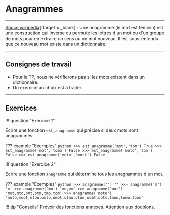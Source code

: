 # Anagrammes
___
[Souce wikipédia](https://fr.wikipedia.org/wiki/Anagramme){:target = _blank} : Une anagramme (le mot est féminin) est une construction qui inverse ou permute les lettres d'un mot ou d'un groupe de mots pour en extraire un sens ou un mot nouveau. Il est sous-entendu que ce nouveau mot existe dans un dictionnaire. 

___
## Consignes de travail

- Pour le TP, nous ne vérifierons pas si les mots existent dans un dictionnaire.
- Un exercice au choix est à traiter.


___
## Exercices
!!! question "Exercice 1"

Écrire une fonction `est_anagramme` qui précise si deux mots sont anagrammes.

??? example "Exemples"
    ```python
    >>> est_anagramme('mot','tom')
    True
    >>> est_anagramme('mot','tomo')
    False
    >>> est_anagramme('moto','tom')
    False
    >>> est_anagramme('moto','mott')
    False
    ```


!!! question "Exercice 2"

Écrire une fonction `anagramme` qui détermine tous les anagrammes d'un mot.

??? example "Exemples"
    ```python
    >>> anagramme('')
    ''
    >>> anagramme('m')
    'm'
    >>> anagramme('mo')
    'mo,om'
    >>> anagramme('mot')
    'mot,mto,omt,otm,tmo,tom'
    >>> anagramme('moto')
    'moto,moot,mtoo,omto,omot,otmo,otom,oomt,ootm,tmoo,tomo,toom'
    ```

!!! tip "Conseils" 
    Prévoir des fonctions annexes.
    Attention aux doublons.
